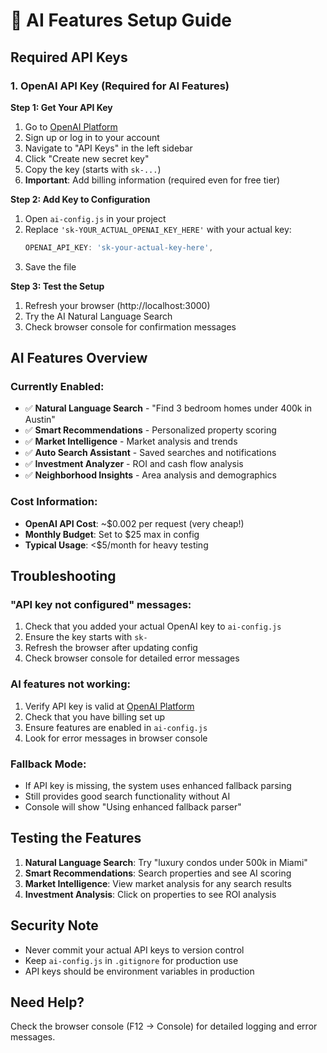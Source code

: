 # 🚀 AI Features Setup Guide

## Required API Keys

### 1. OpenAI API Key (Required for AI Features)

**Step 1: Get Your API Key**
1. Go to [OpenAI Platform](https://platform.openai.com)
2. Sign up or log in to your account
3. Navigate to "API Keys" in the left sidebar
4. Click "Create new secret key"
5. Copy the key (starts with `sk-...`)
6. **Important**: Add billing information (required even for free tier)

**Step 2: Add Key to Configuration**
1. Open `ai-config.js` in your project
2. Replace `'sk-YOUR_ACTUAL_OPENAI_KEY_HERE'` with your actual key:
   ```javascript
   OPENAI_API_KEY: 'sk-your-actual-key-here',
   ```
3. Save the file

**Step 3: Test the Setup**
1. Refresh your browser (http://localhost:3000)
2. Try the AI Natural Language Search
3. Check browser console for confirmation messages

## AI Features Overview

### Currently Enabled:
- ✅ **Natural Language Search** - "Find 3 bedroom homes under 400k in Austin"
- ✅ **Smart Recommendations** - Personalized property scoring
- ✅ **Market Intelligence** - Market analysis and trends
- ✅ **Auto Search Assistant** - Saved searches and notifications  
- ✅ **Investment Analyzer** - ROI and cash flow analysis
- ✅ **Neighborhood Insights** - Area analysis and demographics

### Cost Information:
- **OpenAI API Cost**: ~$0.002 per request (very cheap!)
- **Monthly Budget**: Set to $25 max in config
- **Typical Usage**: <$5/month for heavy testing

## Troubleshooting

### "API key not configured" messages:
1. Check that you added your actual OpenAI key to `ai-config.js`
2. Ensure the key starts with `sk-`
3. Refresh the browser after updating config
4. Check browser console for detailed error messages

### AI features not working:
1. Verify API key is valid at [OpenAI Platform](https://platform.openai.com/usage)
2. Check that you have billing set up
3. Ensure features are enabled in `ai-config.js`
4. Look for error messages in browser console

### Fallback Mode:
- If API key is missing, the system uses enhanced fallback parsing
- Still provides good search functionality without AI
- Console will show "Using enhanced fallback parser"

## Testing the Features

1. **Natural Language Search**: Try "luxury condos under 500k in Miami"
2. **Smart Recommendations**: Search properties and see AI scoring
3. **Market Intelligence**: View market analysis for any search results
4. **Investment Analysis**: Click on properties to see ROI analysis

## Security Note

- Never commit your actual API keys to version control
- Keep `ai-config.js` in `.gitignore` for production use
- API keys should be environment variables in production

## Need Help?

Check the browser console (F12 → Console) for detailed logging and error messages.
